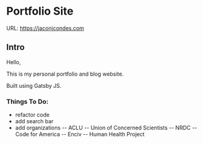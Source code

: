 # Portfolio Site

URL: https://jaconjcondes.com

## Intro

Hello,

This is my personal portfolio and blog website.

Built using Gatsby JS.

### Things To Do:

- refactor code
- add search bar
- add organizations
-- ACLU
-- Union of Concerned Scientists
-- NRDC
-- Code for America
-- Enciv
-- Human Health Project
